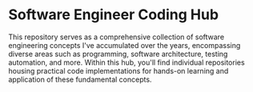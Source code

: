 # Software Engineer Coding Hub

This repository serves as a comprehensive collection of software engineering concepts I've accumulated over the years, encompassing diverse areas such as programming, software architecture, testing automation, and more. Within this hub, you'll find individual repositories housing practical code implementations for hands-on learning and application of these fundamental concepts.
